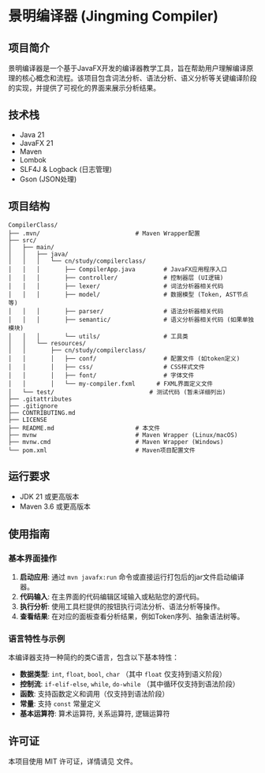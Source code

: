 # 景明编译器 (Jingming Compiler)

## 项目简介

景明编译器是一个基于JavaFX开发的编译器教学工具，旨在帮助用户理解编译原理的核心概念和流程。该项目包含词法分析、语法分析、语义分析等关键编译阶段的实现，并提供了可视化的界面来展示分析结果。

## 技术栈

*   Java 21
*   JavaFX 21
*   Maven
*   Lombok
*   SLF4J & Logback (日志管理)
*   Gson (JSON处理)

## 项目结构

```
CompilerClass/
├── .mvn/                           # Maven Wrapper配置
├── src/
│   ├── main/
│   │   ├── java/
│   │   │   └── cn/study/compilerclass/
│   │   │       ├── CompilerApp.java        # JavaFX应用程序入口
│   │   │       ├── controller/             # 控制器层 (UI逻辑)
│   │   │       ├── lexer/                  # 词法分析器相关代码
│   │   │       ├── model/                  # 数据模型 (Token, AST节点等)
│   │   │       ├── parser/                 # 语法分析器相关代码
│   │   │       ├── semantic/               # 语义分析器相关代码 (如果单独模块)
│   │   │       └── utils/                  # 工具类
│   │   └── resources/
│   │       ├── cn/study/compilerclass/
│   │       │   ├── conf/                   # 配置文件 (如token定义)
│   │       │   ├── css/                    # CSS样式文件
│   │       │   ├── font/                   # 字体文件
│   │       │   └── my-compiler.fxml      # FXML界面定义文件
│   └── test/                           # 测试代码 (暂未详细列出)
├── .gitattributes
├── .gitignore
├── CONTRIBUTING.md
├── LICENSE
├── README.md                       # 本文件
├── mvnw                            # Maven Wrapper (Linux/macOS)
├── mvnw.cmd                        # Maven Wrapper (Windows)
└── pom.xml                         # Maven项目配置文件
```

## 运行要求

*   JDK 21 或更高版本
*   Maven 3.6 或更高版本

## 使用指南

### 基本界面操作

1.  **启动应用**: 通过 `mvn javafx:run` 命令或直接运行打包后的jar文件启动编译器。
2.  **代码输入**: 在主界面的代码编辑区域输入或粘贴您的源代码。
3.  **执行分析**: 使用工具栏提供的按钮执行词法分析、语法分析等操作。
4.  **查看结果**: 在对应的面板查看分析结果，例如Token序列、抽象语法树等。

### 语言特性与示例

本编译器支持一种简约的类C语言，包含以下基本特性：

*   **数据类型**: `int`, `float`, `bool`, `char` （其中 `float` 仅支持到语义阶段）
*   **控制流**: `if-elif-else`, `while`, `do-while` （其中循环仅支持到语法阶段）
*   **函数**: 支持函数定义和调用（仅支持到语法阶段）
*   **常量**: 支持 `const` 常量定义
*   **基本运算符**: 算术运算符, 关系运算符, 逻辑运算符

## 许可证

本项目使用 MIT 许可证，详情请见 <mcfile name="LICENSE" path="d:\Project\CompilerClass\LICENSE"></mcfile> 文件。